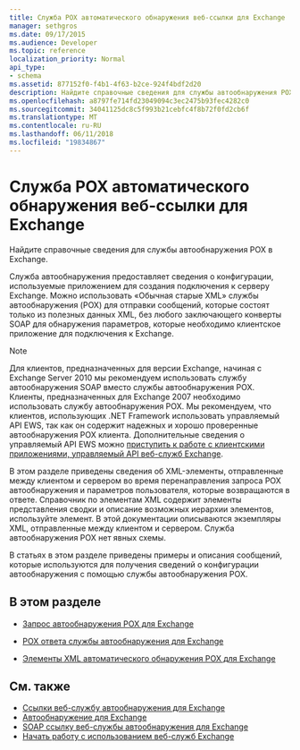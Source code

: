 ```yaml
---
title: Служба POX автоматического обнаружения веб-ссылки для Exchange
manager: sethgros
ms.date: 09/17/2015
ms.audience: Developer
ms.topic: reference
localization_priority: Normal
api_type:
- schema
ms.assetid: 877152f0-f4b1-4f63-b2ce-924f4bdf2d20
description: Найдите справочные сведения для службы автообнаружения POX в Exchange.
ms.openlocfilehash: a8797fe714fd23049094c3ec2475b93fec4282c0
ms.sourcegitcommit: 34041125dc8c5f993b21cebfc4f8b72f0fd2cb6f
ms.translationtype: MT
ms.contentlocale: ru-RU
ms.lasthandoff: 06/11/2018
ms.locfileid: "19834867"
---
```

# <a name="pox-autodiscover-web-service-reference-for-exchange"></a>Служба POX автоматического обнаружения веб-ссылки для Exchange

Найдите справочные сведения для службы автообнаружения POX в Exchange.
  
Служба автообнаружения предоставляет сведения о конфигурации, используемые приложением для создания подключения к серверу Exchange. Можно использовать «Обычная старые XML» службы автообнаружения (POX) для отправки сообщений, которые состоят только из полезных данных XML, без любого заключающего конверты SOAP для обнаружения параметров, которые необходимо клиентское приложение для подключения к Exchange.
  
> [!NOTE]
> Для клиентов, предназначенных для версии Exchange, начиная с Exchange Server 2010 мы рекомендуем использовать службу автообнаружения SOAP вместо службы автообнаружения POX. Клиенты, предназначенных для Exchange 2007 необходимо использовать службу автообнаружения POX. Мы рекомендуем, что клиентов, использующих .NET Framework использовать управляемый API EWS, так как он содержит надежных и хорошо проверенные автообнаружения POX клиента. Дополнительные сведения о управляемый API EWS можно [приступить к работе с клиентскими приложениями, управляемый API веб-служб Exchange](http://msdn.microsoft.com/library/c2267733-6f4f-49e5-9614-1e4a24c3af1a%28Office.15%29.aspx). 
  
В этом разделе приведены сведения об XML-элементы, отправленные между клиентом и сервером во время перенаправления запроса POX автообнаружения и параметров пользователя, которые возвращаются в ответе. Справочник по элементам XML содержит элементы представления сводки и описание возможных иерархии элементов, используйте элемент. В этой документации описываются экземпляры XML, отправленные между клиентом и сервером. Служба автообнаружения POX нет явных схемы.
  
В статьях в этом разделе приведены примеры и описания сообщений, которые используются для получения сведений о конфигурации автообнаружения с помощью службы автообнаружения POX. 
  
## <a name="in-this-section"></a>В этом разделе
<a name="bk_InThisSection"> </a>

- [Запрос автообнаружения POX для Exchange](pox-autodiscover-request-for-exchange.md)
    
- [POX ответа службы автообнаружения для Exchange](pox-autodiscover-response-for-exchange.md)
    
- [Элементы XML автоматического обнаружения POX для Exchange](pox-autodiscover-xml-elements-for-exchange.md)
    
## <a name="see-also"></a>См. также

- [Ссылки веб-службу автообнаружения для Exchange](autodiscover-web-service-reference-for-exchange.md)
- [Автообнаружение для Exchange](../exchange-web-services/autodiscover-for-exchange.md)   
- [SOAP ссылку веб-службы автообнаружения для Exchange](soap-autodiscover-web-service-reference-for-exchange.md)
- [Начать работу с использованием веб-служб Exchange](../exchange-web-services/start-using-web-services-in-exchange.md)
    

